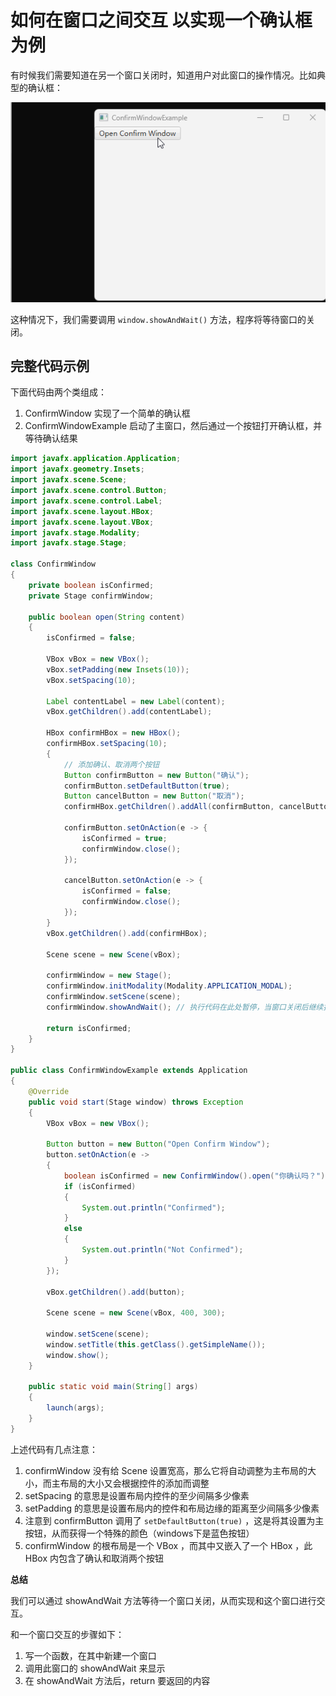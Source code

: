 # 如何在窗口之间交互 以实现一个确认框为例

有时候我们需要知道在另一个窗口关闭时，知道用户对此窗口的操作情况。比如典型的确认框：

![](./pic/ConfirmWindowExample.gif)

这种情况下，我们需要调用 `window.showAndWait()` 方法，程序将等待窗口的关闭。

## 完整代码示例

下面代码由两个类组成：
1. ConfirmWindow 实现了一个简单的确认框
2. ConfirmWindowExample 启动了主窗口，然后通过一个按钮打开确认框，并等待确认结果

```java {53-55}
import javafx.application.Application;
import javafx.geometry.Insets;
import javafx.scene.Scene;
import javafx.scene.control.Button;
import javafx.scene.control.Label;
import javafx.scene.layout.HBox;
import javafx.scene.layout.VBox;
import javafx.stage.Modality;
import javafx.stage.Stage;

class ConfirmWindow
{
    private boolean isConfirmed;
    private Stage confirmWindow;

    public boolean open(String content)
    {
        isConfirmed = false;

        VBox vBox = new VBox();
        vBox.setPadding(new Insets(10));
        vBox.setSpacing(10);

        Label contentLabel = new Label(content);
        vBox.getChildren().add(contentLabel);

        HBox confirmHBox = new HBox();
        confirmHBox.setSpacing(10);
        {
            // 添加确认、取消两个按钮
            Button confirmButton = new Button("确认");
            confirmButton.setDefaultButton(true);
            Button cancelButton = new Button("取消");
            confirmHBox.getChildren().addAll(confirmButton, cancelButton);

            confirmButton.setOnAction(e -> {
                isConfirmed = true;
                confirmWindow.close();
            });

            cancelButton.setOnAction(e -> {
                isConfirmed = false;
                confirmWindow.close();
            });
        }
        vBox.getChildren().add(confirmHBox);

        Scene scene = new Scene(vBox);

        confirmWindow = new Stage();
        confirmWindow.initModality(Modality.APPLICATION_MODAL);
        confirmWindow.setScene(scene);
        confirmWindow.showAndWait(); // 执行代码在此处暂停，当窗口关闭后继续执行后面的代码，即 return 一个确认状态

        return isConfirmed;
    }
}

public class ConfirmWindowExample extends Application
{
    @Override
    public void start(Stage window) throws Exception
    {
        VBox vBox = new VBox();

        Button button = new Button("Open Confirm Window");
        button.setOnAction(e -> 
        {
            boolean isConfirmed = new ConfirmWindow().open("你确认吗？"); // 执行代码在此处暂停，等待 openConfirmWindow 返回
            if (isConfirmed)
            {
                System.out.println("Confirmed");
            }
            else
            {
                System.out.println("Not Confirmed");
            }
        });

        vBox.getChildren().add(button);

        Scene scene = new Scene(vBox, 400, 300);

        window.setScene(scene);
        window.setTitle(this.getClass().getSimpleName());
        window.show();
    }

    public static void main(String[] args)
    {
        launch(args);
    }
}
```

上述代码有几点注意：
1. confirmWindow 没有给 Scene 设置宽高，那么它将自动调整为主布局的大小，而主布局的大小又会根据控件的添加而调整
2. setSpacing 的意思是设置布局内控件的至少间隔多少像素
3. setPadding 的意思是设置布局内的控件和布局边缘的距离至少间隔多少像素
4. 注意到 confirmButton 调用了 `setDefaultButton(true)` ，这是将其设置为主按钮，从而获得一个特殊的颜色（windows下是蓝色按钮）
5. confirmWindow 的根布局是一个 VBox ，而其中又嵌入了一个 HBox ，此 HBox 内包含了确认和取消两个按钮

**总结**

我们可以通过 showAndWait 方法等待一个窗口关闭，从而实现和这个窗口进行交互。

和一个窗口交互的步骤如下：
1. 写一个函数，在其中新建一个窗口
2. 调用此窗口的 showAndWait 来显示
3. 在 showAndWait 方法后，return 要返回的内容